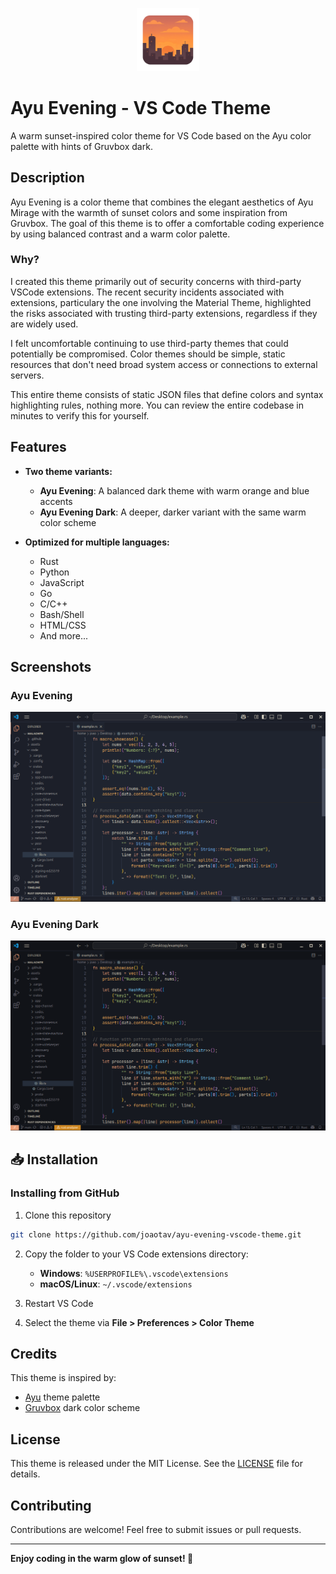 <p align="center">
  <img src="assets/icons/ayu-evening-icon.png" width="20%" alt="Description">
</p>

# Ayu Evening - VS Code Theme



A warm sunset-inspired color theme for VS Code based on the Ayu color palette with hints of Gruvbox dark.

## Description

Ayu Evening is a color theme that combines the elegant aesthetics of Ayu Mirage with the warmth of sunset colors and some inspiration from Gruvbox. The goal of this theme is to offer a comfortable coding experience by using balanced contrast and a warm color palette.

### Why?

I created this theme primarily out of security concerns with third-party VSCode extensions. The recent security incidents associated with extensions, particulary the one involving the Material Theme, highlighted the risks associated with trusting third-party extensions, regardless if they are widely used.

I felt uncomfortable continuing to use third-party themes that could potentially be compromised. Color themes should be simple, static resources that don't need broad system access or connections to external servers.

This entire theme consists of static JSON files that define colors and syntax highlighting rules, nothing more. You can review the entire codebase in minutes to verify this for yourself.

## Features

- **Two theme variants:**
  - **Ayu Evening**: A balanced dark theme with warm orange and blue accents
  - **Ayu Evening Dark**: A deeper, darker variant with the same warm color scheme

- **Optimized for multiple languages:**
  - Rust
  - Python
  - JavaScript
  - Go
  - C/C++
  - Bash/Shell
  - HTML/CSS
  - And more...

## Screenshots

### Ayu Evening
![Ayu Evening Screenshot](assets/images/ayu-evening.png)

### Ayu Evening Dark
![Ayu Evening Dark Screenshot](assets/images/ayu-evening-dark.png)


## 📥 Installation

### Installing from GitHub

1. Clone this repository
```bash
git clone https://github.com/joaotav/ayu-evening-vscode-theme.git
```

2. Copy the folder to your VS Code extensions directory:
   - **Windows**: `%USERPROFILE%\.vscode\extensions`
   - **macOS/Linux**: `~/.vscode/extensions`

3. Restart VS Code
4. Select the theme via **File > Preferences > Color Theme**

## Credits

This theme is inspired by:
- [Ayu](https://github.com/ayu-theme/vscode-ayu) theme palette
- [Gruvbox](https://github.com/morhetz/gruvbox) dark color scheme

## License

This theme is released under the MIT License. See the [LICENSE](LICENSE) file for details.

## Contributing

Contributions are welcome! Feel free to submit issues or pull requests.

---

**Enjoy coding in the warm glow of sunset! 🌅**
